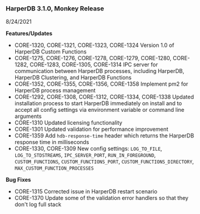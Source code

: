 ### HarperDB 3.1.0, Monkey Release

8/24/2021

**Features/Updates**

- CORE-1320, CORE-1321, CORE-1323, CORE-1324 Version 1.0 of HarperDB Custom Functions
- CORE-1275, CORE-1276, CORE-1278, CORE-1279, CORE-1280, CORE-1282, CORE-1283, CORE-1305, CORE-1314 IPC server for communication between HarperDB processes, including HarperDB, HarperDB Clustering, and HarperDB Functions
- CORE-1352, CORE-1355, CORE-1356, CORE-1358 Implement pm2 for HarperDB process management
- CORE-1292, CORE-1308, CORE-1312, CORE-1334, CORE-1338 Updated installation process to start HarperDB immediately on install and to accept all config settings via environment variable or command line arguments
- CORE-1310 Updated licensing functionality
- CORE-1301 Updated validation for performance improvement
- CORE-1359 Add `hdb-response-time` header which returns the HarperDB response time in milliseconds
- CORE-1330, CORE-1309 New config settings: `LOG_TO_FILE`, `LOG_TO_STDSTREAMS`, `IPC_SERVER_PORT`, `RUN_IN_FOREGROUND`, `CUSTOM_FUNCTIONS`, `CUSTOM_FUNCTIONS_PORT`, `CUSTOM_FUNCTIONS_DIRECTORY`, `MAX_CUSTOM_FUNCTION_PROCESSES`

**Bug Fixes**

- CORE-1315 Corrected issue in HarperDB restart scenario
- CORE-1370 Update some of the validation error handlers so that they don't log full stack
